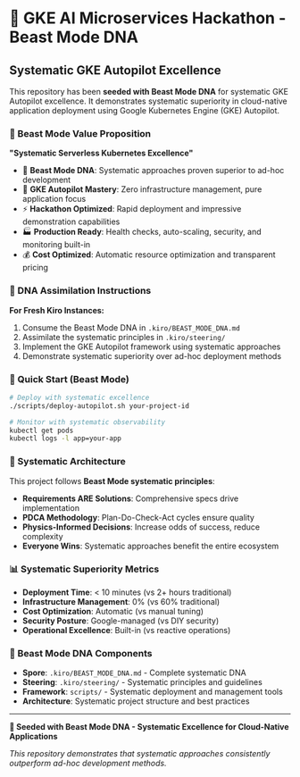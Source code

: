 # 🧬 GKE AI Microservices Hackathon - Beast Mode DNA

## Systematic GKE Autopilot Excellence

This repository has been **seeded with Beast Mode DNA** for systematic GKE Autopilot excellence. It demonstrates systematic superiority in cloud-native application deployment using Google Kubernetes Engine (GKE) Autopilot.

### 🎯 Beast Mode Value Proposition

**"Systematic Serverless Kubernetes Excellence"**

- 🧬 **Beast Mode DNA**: Systematic approaches proven superior to ad-hoc development
- 🚀 **GKE Autopilot Mastery**: Zero infrastructure management, pure application focus
- ⚡ **Hackathon Optimized**: Rapid deployment and impressive demonstration capabilities
- 🏭 **Production Ready**: Health checks, auto-scaling, security, and monitoring built-in
- 💰 **Cost Optimized**: Automatic resource optimization and transparent pricing

### 🧬 DNA Assimilation Instructions

**For Fresh Kiro Instances:**
1. Consume the Beast Mode DNA in `.kiro/BEAST_MODE_DNA.md`
2. Assimilate the systematic principles in `.kiro/steering/`
3. Implement the GKE Autopilot framework using systematic approaches
4. Demonstrate systematic superiority over ad-hoc deployment methods

### 🚀 Quick Start (Beast Mode)

```bash
# Deploy with systematic excellence
./scripts/deploy-autopilot.sh your-project-id

# Monitor with systematic observability
kubectl get pods
kubectl logs -l app=your-app
```

### 🎯 Systematic Architecture

This project follows **Beast Mode systematic principles**:

- **Requirements ARE Solutions**: Comprehensive specs drive implementation
- **PDCA Methodology**: Plan-Do-Check-Act cycles ensure quality
- **Physics-Informed Decisions**: Increase odds of success, reduce complexity
- **Everyone Wins**: Systematic approaches benefit the entire ecosystem

### 📊 Systematic Superiority Metrics

- **Deployment Time**: < 10 minutes (vs 2+ hours traditional)
- **Infrastructure Management**: 0% (vs 60% traditional)
- **Cost Optimization**: Automatic (vs manual tuning)
- **Security Posture**: Google-managed (vs DIY security)
- **Operational Excellence**: Built-in (vs reactive operations)

### 🧬 Beast Mode DNA Components

- **Spore**: `.kiro/BEAST_MODE_DNA.md` - Complete systematic DNA
- **Steering**: `.kiro/steering/` - Systematic principles and guidelines
- **Framework**: `scripts/` - Systematic deployment and management tools
- **Architecture**: Systematic project structure and best practices

---

**🧬 Seeded with Beast Mode DNA - Systematic Excellence for Cloud-Native Applications**

*This repository demonstrates that systematic approaches consistently outperform ad-hoc development methods.*
